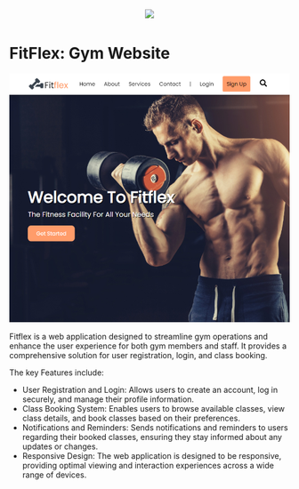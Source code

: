 <h1 align="center">
    <img src="./.github/assets/amplication-logo-light-mode.svg">
</h1>


# FitFlex: Gym Website
![Fitflex screenshot](portfolio4.PNG)

Fitflex is a web application designed to streamline gym operations and enhance the user experience for both gym members and staff. It provides a comprehensive solution for user registration, login, and class booking. 

The key Features include:
- User Registration and Login: Allows users to create an account, log in securely, and manage their profile information.
- Class Booking System: Enables users to browse available classes, view class details, and book classes based on their preferences.
- Notifications and Reminders: Sends notifications and reminders to users regarding their booked classes, ensuring they stay informed about any updates or changes.
- Responsive Design: The web application is designed to be responsive, providing optimal viewing and interaction experiences across a wide range of devices.
